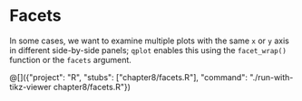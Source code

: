 # Facets

In some cases, we want to examine multiple plots with the same `x` or `y` axis
in different side-by-side panels; `qplot` enables this using the `facet_wrap()`
function or the `facets` argument.

@[]({"project": "R", "stubs": ["chapter8/facets.R"], "command": "./run-with-tikz-viewer chapter8/facets.R"})
